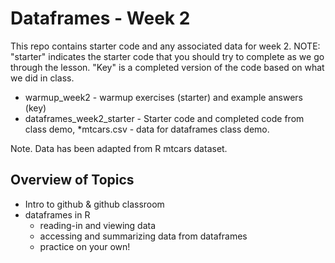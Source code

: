 # Dataframes - Week 2
This repo contains starter code and any associated data for week 2. NOTE: "starter"  indicates the starter code that you should try to complete as we go through the lesson. "Key" is a completed version of the code based on what we did in class. 

* warmup_week2 - warmup exercises (starter) and example answers (key)
* dataframes_week2_starter - Starter code and completed code  from class demo,
*mtcars.csv - data for dataframes class demo. 


Note. Data has been adapted from R  mtcars dataset. 
## Overview of Topics
* Intro to github & github classroom 
* dataframes in R
  * reading-in and viewing data
  * accessing and summarizing data from dataframes
  * practice on your own!
